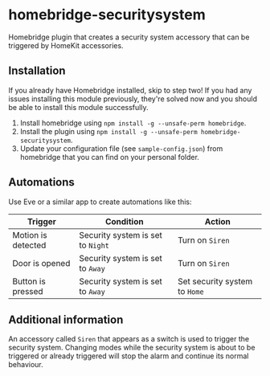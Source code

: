 # homebridge-securitysystem
Homebridge plugin that creates a security system accessory that can be triggered by HomeKit accessories.

## Installation
If you already have Homebridge installed, skip to step two! If you had any issues installing this module previously, they're solved now and you should be able to install this module successfully. 

1. Install homebridge using `npm install -g --unsafe-perm homebridge`.
2. Install the plugin using `npm install -g --unsafe-perm homebridge-securitysystem`.
3. Update your configuration file (see `sample-config.json`) from homebridge that you can find on your personal folder.

## Automations
Use Eve or a similar app to create automations like this:

| Trigger            | Condition                         | Action                        |
|--------------------|-----------------------------------|-------------------------------|
| Motion is detected | Security system is set to `Night` | Turn on `Siren`               |
| Door is opened     | Security system is set to `Away`  | Turn on `Siren`               |
| Button is pressed  | Security system is set to `Away`  | Set security system to `Home` |

## Additional information
An accessory called `Siren` that appears as a switch is used to trigger the security system. Changing modes while the security system is about to be triggered or already triggered will stop the alarm and continue its normal behaviour.
